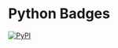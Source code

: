 # Python Badges

[![PyPI](https://img.shields.io/pypi/v/auth0-open-source-template.svg)](https://pypi.org/project/auth0-open-source-template/)
